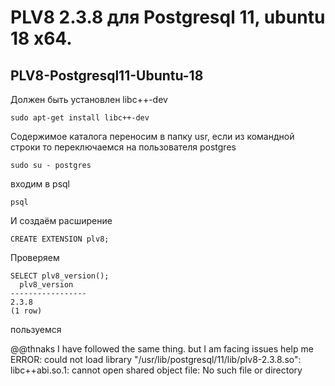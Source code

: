 # PLV8 2.3.8 для Postgresql 11, ubuntu 18 x64.
## PLV8-Postgresql11-Ubuntu-18
Должен быть установлен libc++-dev 
```
sudo apt-get install libc++-dev
```
Содержимое каталога переносим в папку usr,
если из командной строки то переключаемся на пользователя postgres 

```
sudo su - postgres
```
входим в psql
```
psql
```
И создаём расширение
```
CREATE EXTENSION plv8;
```
Проверяем
```
SELECT plv8_version();
  plv8_version
-----------------
2.3.8
(1 row)
```
пользуемся

@@thnaks I have followed the same thing. but I am facing issues help me 
ERROR:  could not load library "/usr/lib/postgresql/11/lib/plv8-2.3.8.so": libc++abi.so.1: cannot open shared object file: No such file or directory
